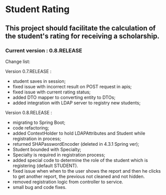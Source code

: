 # Student Rating
## This project should facilitate the calculation of the student's rating for receiving a scholarship.

### Current version : 0.8.RELEASE

Change list:  

Version 0.7.RELEASE : 
- student saves in session;
- fixed issue with incorrect result on POST request in apis;
- fixed issue with current rating status;
- added DTO mapper to converting entity to DTOs;
- added integration with LDAP server to registry new students;

Version 0.8.RELEASE :
- migrating to Spring Boot;
- code refactoring;
- added ContextHolder to hold LDAPAttributes and Student while registration in process;
- returned SHAPasswordEncoder (deleted in 4.3.1 Spring ver);
- Student bounded with Specialty;
- Specialty is required in registration process;
- added special code to determine the role of the student which is registering (default STUDENT).
- fixed issue when when to the user shows the report and then he clicks to get another report, the previous not cleaned and not hidden.
- removed registration logic from controller to service.
- small bug and code fixes.
